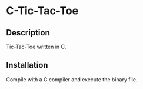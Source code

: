 # C-Tic-Tac-Toe

## Description
Tic-Tac-Toe written in C.

## Installation
Compile with a C compiler and execute the binary file.